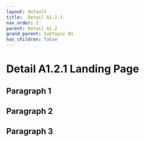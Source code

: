 ```yaml
---
layout: default
title:  Detail A1.2.1
nav_order: 2
parent: Detail A1.2
grand_parent: Subtopic A1
has_children: false
---
```


# Detail A1.2.1 Landing Page

## Paragraph 1

## Paragraph 2

## Paragraph 3